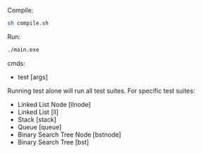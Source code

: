 Compile:
```bash
sh compile.sh
```

Run:
```bash [cmds]
./main.exe
```
cmds:
- test [args]

Running test alone will run all test suites. For specific test suites:
- Linked List Node [llnode]
- Linked List [ll]
- Stack [stack]
- Queue [queue]
- Binary Search Tree Node [bstnode]
- Binary Search Tree [bst]
